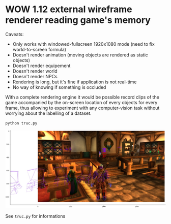 

# WOW 1.12 external wireframe renderer reading game's memory

Caveats:
- Only works with windowed-fullscreen 1920x1080 mode (need to fix world-to-screen formula)
- Doesn't render animation (moving objects are rendered as static objects)
- Doesn't render equipement
- Doesn't render world
- Doesn't render NPCs
- Rendering is long, but it's fine if application is not real-time
- No way of knowing if something is occluded

With a complete rendering engine it would be possible record clips of the game accompanied
by the on-screen location of every objects for every frame, thus allowing to experiment with any
computer-vision task without worrying about the labelling of a dataset.

```bat
python truc.py
```
![fig.jpg](fig.jpg)

See `truc.py` for informations

